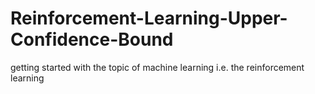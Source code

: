 # Reinforcement-Learning-Upper-Confidence-Bound
getting started with the topic of machine learning i.e. the reinforcement learning
